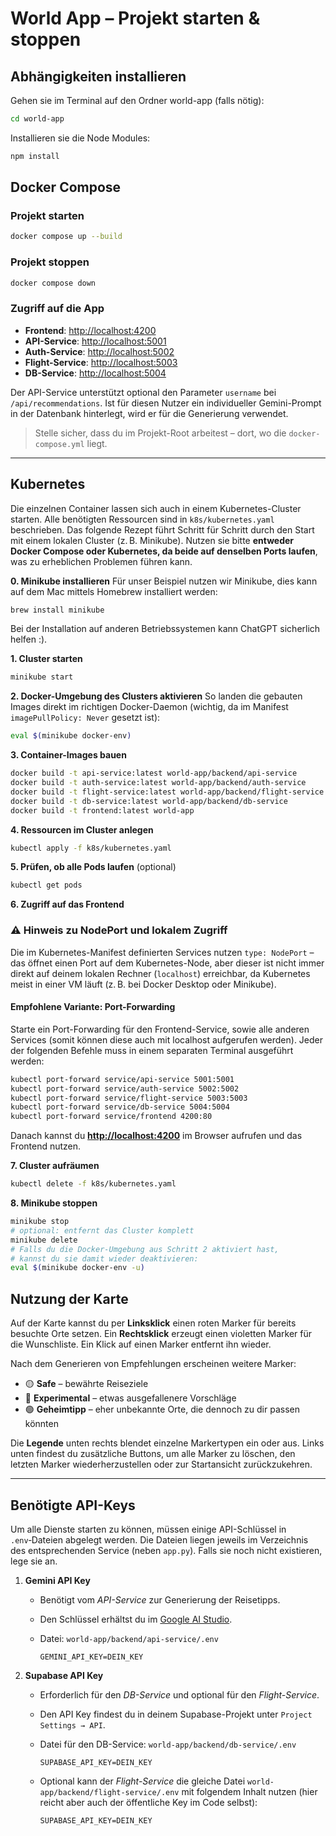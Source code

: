# World App – Projekt starten & stoppen

## Abhängigkeiten installieren
Gehen sie im Terminal auf den Ordner world-app (falls nötig):
```bash
cd world-app
```

Installieren sie die Node Modules:
```bash
npm install
```

## Docker Compose

### Projekt starten

```bash
docker compose up --build
```

### Projekt stoppen

```bash
docker compose down
```

### Zugriff auf die App

* **Frontend**: [http://localhost:4200](http://localhost:4200)
* **API-Service**: [http://localhost:5001](http://localhost:5001)
* **Auth-Service**: [http://localhost:5002](http://localhost:5002)
* **Flight-Service**: [http://localhost:5003](http://localhost:5003)
* **DB-Service**: [http://localhost:5004](http://localhost:5004)

Der API-Service unterstützt optional den Parameter `username` bei
`/api/recommendations`. Ist für diesen Nutzer ein individueller Gemini-Prompt in
der Datenbank hinterlegt, wird er für die Generierung verwendet.

> Stelle sicher, dass du im Projekt-Root arbeitest – dort, wo die `docker-compose.yml` liegt.

---

## Kubernetes

Die einzelnen Container lassen sich auch in einem Kubernetes-Cluster starten. Alle benötigten Ressourcen sind in `k8s/kubernetes.yaml` beschrieben. Das folgende Rezept führt Schritt für Schritt durch den Start mit einem lokalen Cluster (z. B. Minikube). Nutzen sie bitte **entweder Docker Compose oder Kubernetes, da beide auf denselben Ports laufen**, was zu erheblichen Problemen führen kann.

**0. Minikube installieren**
Für unser Beispiel nutzen wir Minikube, dies kann auf dem Mac mittels Homebrew installiert werden:

```bash
brew install minikube
```

Bei der Installation auf anderen Betriebssystemen kann ChatGPT sicherlich helfen :).

**1. Cluster starten**

```bash
minikube start
```

**2. Docker-Umgebung des Clusters aktivieren**
So landen die gebauten Images direkt im richtigen Docker-Daemon (wichtig, da im Manifest `imagePullPolicy: Never` gesetzt ist):

```bash
eval $(minikube docker-env)
```

**3. Container-Images bauen**

```bash
docker build -t api-service:latest world-app/backend/api-service
docker build -t auth-service:latest world-app/backend/auth-service
docker build -t flight-service:latest world-app/backend/flight-service
docker build -t db-service:latest world-app/backend/db-service
docker build -t frontend:latest world-app
```

**4. Ressourcen im Cluster anlegen**

```bash
kubectl apply -f k8s/kubernetes.yaml
```

**5. Prüfen, ob alle Pods laufen** (optional)

```bash
kubectl get pods
```

**6. Zugriff auf das Frontend**

### ⚠️ Hinweis zu NodePort und lokalem Zugriff

Die im Kubernetes-Manifest definierten Services nutzen `type: NodePort` – das öffnet einen Port auf dem Kubernetes-Node, aber dieser ist nicht immer direkt auf deinem lokalen Rechner (`localhost`) erreichbar, da Kubernetes meist in einer VM läuft (z. B. bei Docker Desktop oder Minikube).

#### **Empfohlene Variante: Port-Forwarding**

Starte ein Port-Forwarding für den Frontend-Service, sowie alle anderen Services (somit können diese auch mit localhost aufgerufen werden). Jeder der folgenden Befehle muss in einem separaten Terminal ausgeführt werden:

```bash
kubectl port-forward service/api-service 5001:5001
kubectl port-forward service/auth-service 5002:5002
kubectl port-forward service/flight-service 5003:5003
kubectl port-forward service/db-service 5004:5004
kubectl port-forward service/frontend 4200:80
```

Danach kannst du **[http://localhost:4200](http://localhost:4200)** im Browser aufrufen und das Frontend nutzen.



**7. Cluster aufräumen**

```bash
kubectl delete -f k8s/kubernetes.yaml
```

**8. Minikube stoppen**

```bash
minikube stop
# optional: entfernt das Cluster komplett
minikube delete
# Falls du die Docker-Umgebung aus Schritt 2 aktiviert hast,
# kannst du sie damit wieder deaktivieren:
eval $(minikube docker-env -u)
```

## Nutzung der Karte

Auf der Karte kannst du per **Linksklick** einen roten Marker für bereits besuchte Orte setzen. Ein **Rechtsklick** erzeugt einen violetten Marker für die Wunschliste. Ein Klick auf einen Marker entfernt ihn wieder.

Nach dem Generieren von Empfehlungen erscheinen weitere Marker:

* 🟡 **Safe** – bewährte Reiseziele
* 🔵 **Experimental** – etwas ausgefallenere Vorschläge
* 🟢 **Geheimtipp** – eher unbekannte Orte, die dennoch zu dir passen könnten

Die **Legende** unten rechts blendet einzelne Markertypen ein oder aus.
Links unten findest du zusätzliche Buttons, um alle Marker zu löschen, den letzten Marker wiederherzustellen oder zur Startansicht zurückzukehren.

---

## Benötigte API-Keys

Um alle Dienste starten zu können, müssen einige API-Schlüssel in `.env`‑Dateien abgelegt werden. Die Dateien liegen jeweils im Verzeichnis des entsprechenden Service (neben `app.py`). Falls sie noch nicht existieren, lege sie an.

1. **Gemini API Key**

   * Benötigt vom *API-Service* zur Generierung der Reisetipps.
   * Den Schlüssel erhältst du im [Google AI Studio](https://aistudio.google.com/app/apikey).
   * Datei: `world-app/backend/api-service/.env`

     ```
     GEMINI_API_KEY=DEIN_KEY
     ```

2. **Supabase API Key**

   * Erforderlich für den *DB-Service* und optional für den *Flight-Service*.
   * Den API Key findest du in deinem Supabase-Projekt unter `Project Settings → API`.
   * Datei für den DB-Service: `world-app/backend/db-service/.env`

     ```
     SUPABASE_API_KEY=DEIN_KEY
     ```
   * Optional kann der *Flight-Service* die gleiche Datei `world-app/backend/flight-service/.env` mit folgendem Inhalt nutzen (hier reicht aber auch der öffentliche Key im Code selbst):

     ```
     SUPABASE_API_KEY=DEIN_KEY
     ```

